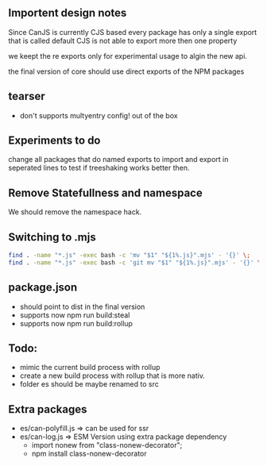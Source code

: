## Importent design notes
Since CanJS is currently CJS based every package has only a single export that is called default CJS is not able to export more then one property

we keept the re exports only for experimental usage to algin the new api.

the final version of core should use direct exports of the NPM packages 

## tearser 
- don't supports multyentry config! out of the box

## Experiments to do
change all packages that do named exports to import and export in seperated lines to test if treeshaking works better then.

## Remove Statefullness and namespace 
We should remove the namespace hack.

## Switching to .mjs
```bash
find . -name "*.js" -exec bash -c 'mv "$1" "${1%.js}".mjs' - '{}' \;
find . -name "*.js" -exec bash -c 'git mv "$1" "${1%.js}".mjs' - '{}' \;
```

## package.json
- should point to dist in the final version 
- supports now npm run build:steal
- supports now npm run build:rollup

## Todo:
- mimic the current build process with rollup
- create a new build process with rollup that is more nativ.
- folder es should be maybe renamed to src

## Extra packages
- es/can-polyfill.js => can be used for ssr
- es/can-log.js => ESM Version using extra package dependency 
  - import nonew from "class-nonew-decorator"; 
  - npm install class-nonew-decorator 